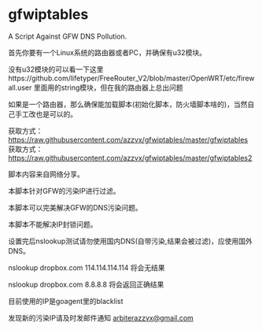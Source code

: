 gfwiptables
===========

A Script Against GFW DNS Pollution.

首先你要有一个Linux系统的路由器或者PC，并确保有u32模块。

没有u32模块的可以看一下这里https://github.com/lifetyper/FreeRouter_V2/blob/master/OpenWRT/etc/firewall.user
里面用的string模块，但在我的路由器上总出问题

如果是一个路由器，那么确保能加载脚本(初始化脚本，防火墙脚本啥的)，当然自己手工改也是可以的。

获取方式：https://raw.githubusercontent.com/azzvx/gfwiptables/master/gfwiptables
获取方式：https://raw.githubusercontent.com/azzvx/gfwiptables/master/gfwiptables2

脚本内容来自网络分享。

本脚本针对GFW的污染IP进行过滤。

本脚本可以完美解决GFW的DNS污染问题。

本脚本不能解决IP封锁问题。

设置完后nslookup测试请勿使用国内DNS(自带污染,结果会被过滤)，应使用国外DNS。

nslookup dropbox.com 114.114.114.114 将会无结果

nslookup dropbox.com 8.8.8.8 将会返回正确结果

目前使用的IP是goagent里的blacklist

发现新的污染IP请及时发邮件通知 arbiterazzvx@gmail.com
